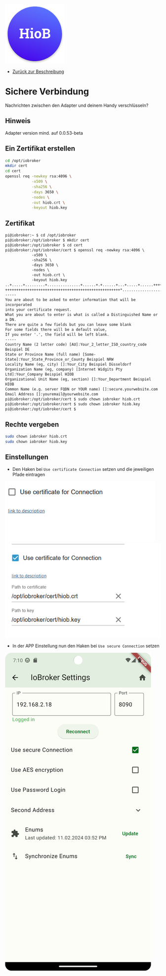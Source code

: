 ![Logo](../../admin/hiob.png)

-   [Zurück zur Beschreibung](/docs/de/README.md)

# Sichere Verbindung

Nachrichten zwischen den Adapter und deinem Handy verschlüsseln?

## Hinweis

Adapter version mind. auf 0.0.53-beta

## Ein Zertifikat erstellen

```bash
cd /opt/iobroker
mkdir cert
cd cert
openssl req -newkey rsa:4096 \
            -x509 \
            -sha256 \
            -days 3650 \
            -nodes \
            -out hiob.crt \
            -keyout hiob.key 
```

## Zertifikat

```
pi@iobroker:~ $ cd /opt/iobroker
pi@iobroker:/opt/iobroker $ mkdir cert
pi@iobroker:/opt/iobroker $ cd cert
pi@iobroker:/opt/iobroker/cert $ openssl req -newkey rsa:4096 \
            -x509 \
            -sha256 \
            -days 3650 \
            -nodes \
            -out hiob.crt \
            -keyout hiob.key
..+.....+.........+...............+......+.+......+...+.....+......+++++++++++++                                                                                                             ++++++++++++++++++++++++++++++++++++++++++++++++++++*...........................                                                        
-----
You are about to be asked to enter information that will be incorporated
into your certificate request.
What you are about to enter is what is called a Distinguished Name or a DN.
There are quite a few fields but you can leave some blank
For some fields there will be a default value,
If you enter '.', the field will be left blank.
-----
Country Name (2 letter code) [AU]:Your_2_letter_ISO_country_code Beispiel DE
State or Province Name (full name) [Some-State]:Your_State_Province_or_County Beispiel NRW
Locality Name (eg, city) []:Your_City Beispiel Düsseldorf
Organization Name (eg, company) [Internet Widgits Pty Ltd]:Your_Company Beispiel HIOB
Organizational Unit Name (eg, section) []:Your_Department Beispiel HIOB
Common Name (e.g. server FQDN or YOUR name) []:secure.yourwebsite.com
Email Address []:youremail@yourwebsite.com
pi@iobroker:/opt/iobroker/cert $ sudo chown iobroker hiob.crt
pi@iobroker:/opt/iobroker/cert $ sudo chown iobroker hiob.key
pi@iobroker:/opt/iobroker/cert $
```

## Rechte vergeben

```bash
sudo chown iobroker hiob.crt
sudo chown iobroker hiob.key
```

## Einstellungen

-   Den Haken bei `Use certificate Connection` setzen und die jeweiligen Pfade eintragen

![instance_cer.png](img/../../en/img/instance_cer.png)
![instance_cer_path.png](img/../../en/img/instance_cer_path.png)


-   In der APP Einstellung nun den Haken bei `Use secure Connection` setzen

![secure_app.png](img/../../en/img/secure_app.png)
